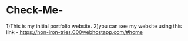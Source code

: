 # Check-Me-
1)This is my initial portfolio website.
2)you can see my website using this link - https://non-iron-tries.000webhostapp.com/#home
